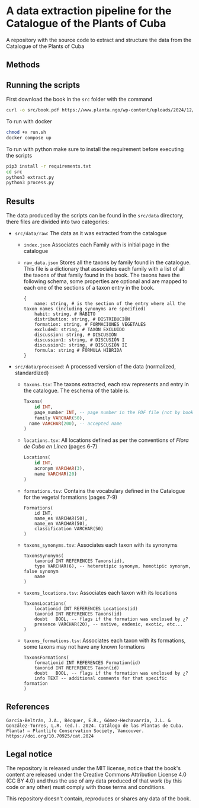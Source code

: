 # A data extraction pipeline for the Catalogue of the Plants of Cuba

A repository with the source code to extract and structure the data from the Catalogue of the Plants of Cuba



## Methods



## Running the scripts

First download the book in the `src` folder with the command

```bash
curl -o src/book.pdf https://www.planta.ngo/wp-content/uploads/2024/12/Catalogo-de-las-Plantas-de-Cuba-2024.pdf
```

To run with docker 

```bash
chmod +x run.sh
docker compose up
```

To run with python make sure to install the requirement before executing the scripts

```bash
pip3 install -r requirements.txt
cd src
python3 extract.py
python3 process.py
```

## Results

The data produced by the scripts can be found in the `src/data` directory, there files are divided into two categories:

- `src/data/raw`: The data as it was extracted from the catalogue

  - `index.json` Associates each Family with is initial page in the catalogue

  - `raw_data.json` Stores all the taxons by family found in the catalogue. This file is a dictionary that associates each family with a list of all the taxons of that family found in the book. The taxons have the following schema, some properties are optional and are mapped to each one of the sections of a taxon entry in the book.

    ```
    {
    	name: string, # is the section of the entry where all the taxon names (including synonyms are specified)
    	habit: string, # HÁBITO
    	distribution: string, # DISTRIBUCIÓN
    	formation: string, # FORMACIONES VEGETALES
    	excluded: string, # TAXÓN EXCLUIDO
    	discussion: string, # DISCUSIÓN
    	discussion1: string, # DISCUSIÓN I
    	discussion2: string, # DISCUSIÓN II
    	formula: string # FÓRMULA HÍBRIDA
    }
    ```

    

- `src/data/processed`: A processed version of the data (normalized, standardized)

  - `taxons.tsv`: The taxons extracted, each row represents and entry in the catalogue. The eschema of the table is.

    ```sql
    Taxons(
    	id INT,
    	page_number INT, -- page number in the PDF file (not by book index)
    	family VARCHAR(50),
      name VARCHAR(200), -- accepted name
    )
    ```

  - `locations.tsv`: All locations defined as per the conventions of _Flora de Cuba en Línea_ (pages 6-7)

    ```  sql
    Locations(
    	id INT,
    	acronym VARCHAR(3),
    	name VARCHAR(20)
    )
    ```

  - `formations.tsv`: Contains the vocabulary defined in the Catalogue for the vegetal formations (pages 7-9)

    ```
    Formations(
    	id INT,	
    	name_es VARCHAR(50),
    	name_en VARCHAR(50),
    	classification VARCHAR(50)
    )
    ```

  - `taxons_synonyms.tsv`: Associates each taxon with its synonyms

    ```
    TaxonsSynonyms(
    	taxonid INT REFERENCES Taxons(id),
    	type VARCHAR(6), -- heterotipic synonym, homotipic synonym, false synonym
    	name	
    )
    ```

  - `taxons_locations.tsv`: Associates each taxon with its locations 

    ```
    TaxonsLocations(
    	locationid INT REFERENCES Locations(id)	
    	taxonid INT REFERENCES Taxons(id)
    	doubt	BOOL, -- flags if the formation was enclosed by ¿?
    	presence VARCHAR(20), -- native, endemic, exotic, etc...
    )
    ```

  - `taxons_formations.tsv`: Associates each taxon with its formations, some taxons may not have any known formations

    ```
    TaxonsFormations(
    	formationid	INT REFERENCES Formation(id)
    	taxonid INT REFERENCES Taxon(id)
    	doubt	BOOL, -- flags if the formation was enclosed by ¿?
    	info TEXT -- additional comments for that specific formation
    )
    
    ```

## References

```
García-Beltrán, J.A., Bécquer, E.R., Gómez-Hechavarría, J.L. & González-Torres, L.R. (ed.). 2024. Catálogo de las Plantas de Cuba. Planta! – Plantlife Conservation Society, Vancouver. https://doi.org/10.70925/cat.2024
```

## Legal notice

The repository is released under the MIT license, notice that the book's content are released under the Creative Commons Attribution License 4.0 (CC BY 4.0) and thus the use of any data produced of that work (by this code or any other) must comply with those terms and conditions.

This repository doesn't contain, reproduces or shares any data of the book.

